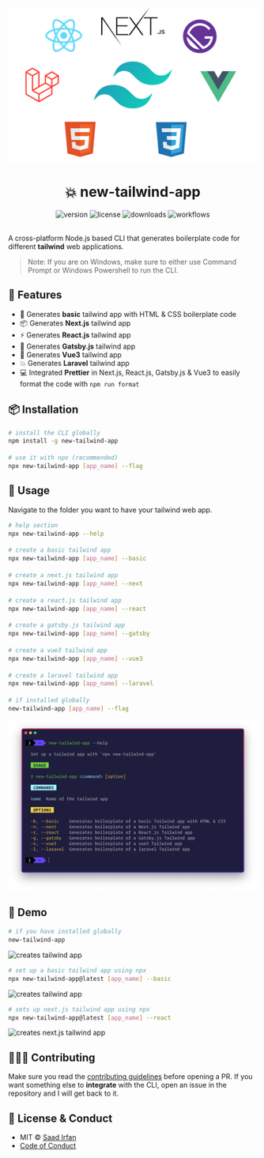 ![cover](img/cover.jpg)

<div align="center">
	<h1>💥 new-tailwind-app</h1>
	<img src="https://img.shields.io/npm/v/new-tailwind-app?color=%2317BCB8" alt="version">
	<img src="https://img.shields.io/npm/l/new-tailwind-app?color=%2317BCB8" alt="license">
	<img src="https://img.shields.io/npm/dt/new-tailwind-app?color=%2317BCB8" alt="downloads">
	<img src="https://github.com/msaaddev/new-tailwind-app/actions/workflows/publish-npm.yml/badge.svg" alt="workflows">
</div>
<br>

A cross-platform Node.js based CLI that generates boilerplate code for different **tailwind** web applications.

>Note: If you are on Windows, make sure to either use Command Prompt or Windows Powershell to run the CLI.

## 🎯 Features

- 💫 Generates **basic** tailwind app with HTML & CSS boilerplate code
- 📦 Generates **Next.js** tailwind app
- ⚡️ Generates **React.js** tailwind app
- 🎩 Generates **Gatsby.js** tailwind app
- 🚀 Generates **Vue3** tailwind app
- 💥 Generates **Laravel** tailwind app
- 💻 Integrated **Prettier** in Next.js, React.js, Gatsby.js & Vue3 to easily format the code with `npm run format`

## 📦 Installation

```sh
# install the CLI globally
npm install -g new-tailwind-app

# use it with npx (recommended)
npx new-tailwind-app [app_name] --flag
```

## 🚀 Usage

Navigate to the folder you want to have your tailwind web app.

```sh
# help section
npx new-tailwind-app --help

# create a basic tailwind app
npx new-tailwind-app [app_name] --basic

# create a next.js tailwind app
npx new-tailwind-app [app_name] --next

# create a react.js tailwind app
npx new-tailwind-app [app_name] --react

# create a gatsby.js tailwind app
npx new-tailwind-app [app_name] --gatsby

# create a vue3 tailwind app
npx new-tailwind-app [app_name] --vue3

# create a laravel tailwind app
npx new-tailwind-app [app_name] --laravel

# if installed globally
new-tailwind-app [app_name] --flag

```

![help section](img/help.png)

## 🎩 Demo

```sh
# if you have installed globally
new-tailwind-app
```

![creates tailwind app](img/usage-1.gif)

```sh
# set up a basic tailwind app using npx
npx new-tailwind-app@latest [app_name] --basic
```

![creates tailwind app](img/usage-2.gif)

```sh
# sets up next.js tailwind app using npx
npx new-tailwind-app@latest [app_name] --react
```

![creates next.js tailwind app](img/usage-3.gif)

## 👨🏻‍💻 Contributing

Make sure you read the [contributing guidelines](https://github.com/msaaddev/new-tailwind-app/blob/master/contributing.md) before opening a PR. If you want something else to **integrate** with the CLI, open an issue in the repository and I will get back to it.

## 🔑 License & Conduct

- MIT © [Saad Irfan](https://github.com/msaaddev)
- [Code of Conduct](https://github.com/msaaddev/new-tailwind-app/blob/master/code-of-conduct.md)
